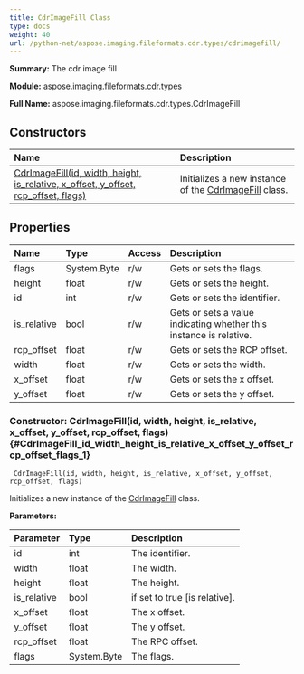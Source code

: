 ```yaml
---
title: CdrImageFill Class
type: docs
weight: 40
url: /python-net/aspose.imaging.fileformats.cdr.types/cdrimagefill/
---
```


**Summary:** The cdr image fill

**Module:** [aspose.imaging.fileformats.cdr.types](/imaging/python-net/aspose.imaging.fileformats.cdr.types/)

**Full Name:** aspose.imaging.fileformats.cdr.types.CdrImageFill

## **Constructors**
| **Name** | **Description** |
| :- | :- |
| [CdrImageFill(id, width, height, is_relative, x_offset, y_offset, rcp_offset, flags)](#CdrImageFill_id_width_height_is_relative_x_offset_y_offset_rcp_offset_flags_1) | Initializes a new instance of the [CdrImageFill](/imaging/python-net/aspose.imaging.fileformats.cdr.types/cdrimagefill/) class. |
## **Properties**
| **Name** | **Type** | **Access** | **Description** |
| :- | :- | :- | :- |
| flags | System.Byte | r/w | Gets or sets the flags. |
| height | float | r/w | Gets or sets the height. |
| id | int | r/w | Gets or sets the identifier. |
| is_relative | bool | r/w | Gets or sets a value indicating whether this instance is relative. |
| rcp_offset | float | r/w | Gets or sets the RCP offset. |
| width | float | r/w | Gets or sets the width. |
| x_offset | float | r/w | Gets or sets the x offset. |
| y_offset | float | r/w | Gets or sets the y offset. |


### Constructor: CdrImageFill(id, width, height, is_relative, x_offset, y_offset, rcp_offset, flags) {#CdrImageFill_id_width_height_is_relative_x_offset_y_offset_rcp_offset_flags_1}


```
 CdrImageFill(id, width, height, is_relative, x_offset, y_offset, rcp_offset, flags) 
```

Initializes a new instance of the [CdrImageFill](/imaging/python-net/aspose.imaging.fileformats.cdr.types/cdrimagefill/) class.

**Parameters:**

| Parameter | Type | Description |
| :- | :- | :- |
| id | int | The identifier. |
| width | float | The width. |
| height | float | The height. |
| is_relative | bool | if set to <c>true</c> [is relative]. |
| x_offset | float | The x offset. |
| y_offset | float | The y offset. |
| rcp_offset | float | The RPC offset. |
| flags | System.Byte | The flags. |

